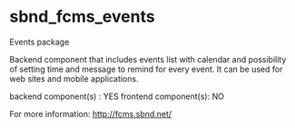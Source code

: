 sbnd_fcms_events
================

Events package

Backend component that includes events list with calendar and possibility of setting time and message to remind for every event. It can be used for web sites and mobile applications.

backend component(s) : YES
frontend component(s): NO 

For more information: http://fcms.sbnd.net/
